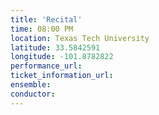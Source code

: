 ```yaml
---
title: 'Recital'
time: 08:00 PM
location: Texas Tech University
latitude: 33.5842591
longitude: -101.8782822
performance_url: 
ticket_information_url: 
ensemble: 
conductor: 
---
```

